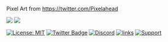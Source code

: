 


Pixel Art from https://twitter.com/Pixelahead 


[![](http://cf.way2muchnoise.eu/0.svg)](https://www.curseforge.com/minecraft/mc-mods/potato-bread) 
[![](http://cf.way2muchnoise.eu/versions/0.svg)](https://www.curseforge.com/minecraft/mc-mods/potato-bread)


[![License: MIT](https://img.shields.io/badge/License-MIT-green.svg)](https://opensource.org/licenses/MIT)
[![Twitter Badge](https://img.shields.io/badge/contact-twitter-blue.svg)](https://twitter.com/lothrazar)
[![Discord](https://img.shields.io/discord/749302798797242449.svg?label=&logo=discord&logoColor=ffffff&color=7389D8&labelColor=6A7EC2)](https://discord.gg/uWZ3jf56fV)
[![links](https://img.shields.io/badge/more-links-ff69b4.svg)](https://allmylinks.com/lothrazar)
[![Support](https://img.shields.io/badge/Patreon-Support-orange.svg?logo=Patreon)](https://www.patreon.com/Lothrazar)


